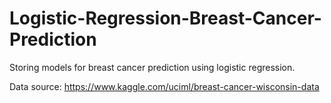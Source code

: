 # Logistic-Regression-Breast-Cancer-Prediction
Storing models for breast cancer prediction using logistic regression.

Data source: https://www.kaggle.com/uciml/breast-cancer-wisconsin-data
